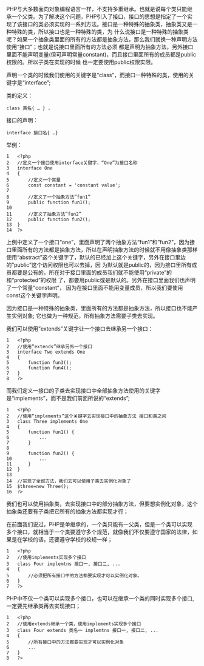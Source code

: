PHP与大多数面向对象编程语言一样，不支持多重继承。也就是说每个类只能继承一个父类。为了解决这个问题，PHP引入了接口，接口的思想是指定了一个实现了该接口的类必须实现的一系列方法。接口是一种特殊的抽象类，抽象类又是一种特殊的类，所以接口也是一种特殊的类，为 什么说接口是一种特殊的抽象类呢？如果一个抽象类里面的所有的方法都是抽象方法，那么我们就换一种声明方法使用“接口”；也就是说接口里面所有的方法必须 都是声明为抽象方法，另外接口里面不能声明变量(但可声明常量constant)，而且接口里面所有的成员都是public权限的。所以子类在实现的时候 也一定要使用public权限实限。

声明一个类的时候我们使用的关键字是“class”，而接口一种特殊的类，使用的关键字是“interface”;

类的定义：

```
class 类名{ … } ，

```

接口的声明：

```
interface 接口名{ …}

```

举例：

```
1	<?php
2	//定义一个接口使用interface关键字，“One”为接口名称
3	interface One
4	{
5	    //定义一个常量
6	    const constant = 'constant value';
7
8	    //定义了一个抽象方法”fun1”
9	    public function fun1();
10
11	    //定义了抽象方法”fun2”
12	    public function fun2();
13	}
14	?>

```

上例中定义了一个接口“one”，里面声明了两个抽象方法“fun1”和”fun2”，因为接口里面所有的方法都是抽象方法，所以在声明抽象方法的时候就不用像抽象类那样使用“abstract”这个关键字了，默认的已经加上这个关键字，另外在接口里边的”public”这个访问权限也可以去掉，因 为默认就是public的，因为接口里所有成员都要是公有的，所在对于接口里面的成员我们就不能使用“private”的和“protected”的权限 了，都要用public或是默认的。另外在接口里面我们也声明了一个常量“constant“， 因为在接口里面不能用变量成员，所以我们要使用 const这个关键字声明。

因为接口是一种特殊的抽象类，里面所有的方法都是抽象方法，所以接口也不能产生实例对象; 它也做为一种规范，所有抽象方法需要子类去实现。

我们可以使用”extends”关键字让一个接口去继承另一个接口：

```
1	<?php
2	//使用”extends”继承另外一个接口
3	interface Two extends One
4	{
5	    function fun3();
6	    function fun4();
7	}
8	?>

```

而我们定义一接口的子类去实现接口中全部抽象方法使用的关键字是“implements”，而不是我们前面所说的“extends”;

```
1	<?php
2	//使用“implements”这个关键字去实现接口中的抽象方法 接口和类之间
3	class Three implements One
4	{
5	    function fun1() {
6	        ...
7	    }
8
9	    function fun2() {
10	        ...
11	    }
12	}
13
14	//实现了全部方法，我们去可以使用子类去实例化对象了
15	$three=new Three();
16	?>

```

我们也可以使用抽象类，去实现接口中的部分抽象方法，但要想实例化对象，这个抽象类还要有子类把它所有的抽象方法都实现才行；

在前面我们说过，PHP是单继承的，一个类只能有一父类，但是一个类可以实现多个接口，就相当于一个类要遵守多个规范，就像我们不仅要遵守国家的法律，如果是在学校的话，还要遵守学校的校规一样；

```
1	<?php
2	//使用implements实现多个接口
3	class Four implemtns 接口一, 接口二, ...
4	{
5	    //必须把所有接口中的方法都要实现才可以实例化对象。
6	}
7	?>

```

PHP中不仅一个类可以实现多个接口，也可以在继承一个类的同时实现多个接口, 一定要先继承类再去实现接口；

```
1	<?php
2	//使用extends继承一个类，使用implements实现多个接口
3	class Four extends 类名一 implemtns 接口一, 接口二, ...
4	{
5	    //所有接口中的方法都要实现才可以实例化对象
6	    ...
7	}
8	?>
```